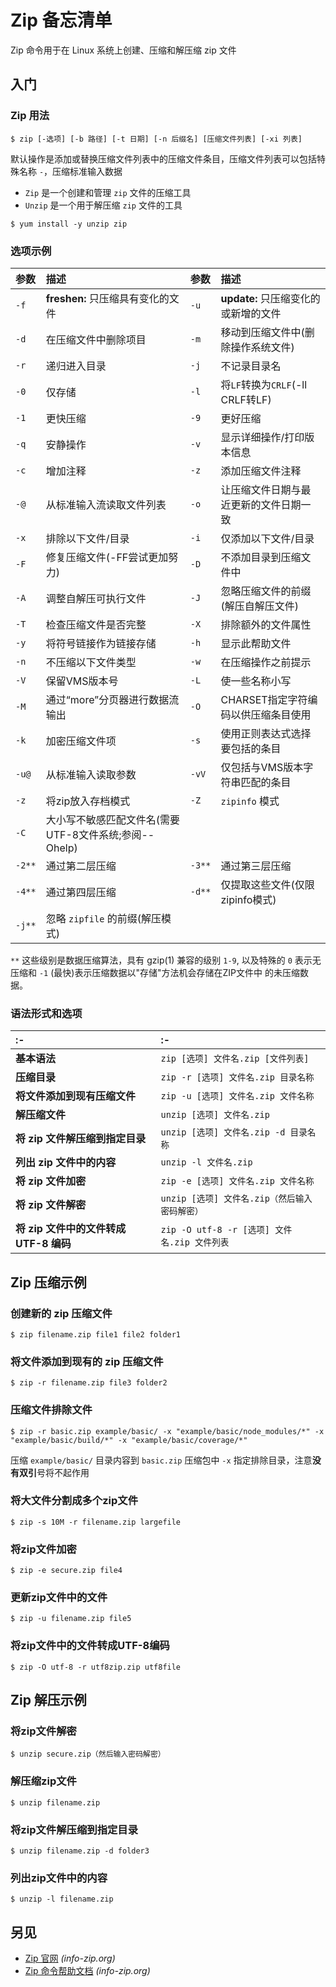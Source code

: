 Zip 备忘清单
====

Zip 命令用于在 Linux 系统上创建、压缩和解压缩 zip 文件

入门
----

### Zip 用法

```shell
$ zip [-选项] [-b 路径] [-t 日期] [-n 后缀名] [压缩文件列表] [-xi 列表]
```
<!--rehype:className=wrap-text-->

默认操作是添加或替换压缩文件列表中的压缩文件条目，压缩文件列表可以包括特殊名称 `-`，压缩标准输入数据

- `Zip` 是一个创建和管理 `zip` 文件的压缩工具
- `Unzip` 是一个用于解压缩 `zip` 文件的工具

```shell
$ yum install -y unzip zip
```

### 选项示例
<!--rehype:wrap-class=col-span-2 row-span-2-->

参数 | 描述  | 参数 | 描述
:--- | :--- | :--- | :---
`-f` | **freshen:** 只压缩具有变化的文件 | `-u` | **update:** 只压缩变化的或新增的文件
`-d` | 在压缩文件中删除项目 | `-m` | 移动到压缩文件中(删除操作系统文件)
`-r` | 递归进入目录   | `-j` | 不记录目录名
`-0` | 仅存储    | `-l` | 将`LF`转换为`CRLF`(-ll CRLF转LF)
`-1` | 更快压缩  | `-9`  | 更好压缩
`-q` | 安静操作  | `-v` | 显示详细操作/打印版本信息
`-c` | 增加注释   | `-z`  | 添加压缩文件注释
`-@` | 从标准输入流读取文件列表  | `-o` | 让压缩文件日期与最近更新的文件日期一致
`-x` | 排除以下文件/目录  | `-i` | 仅添加以下文件/目录
`-F` | 修复压缩文件(-FF尝试更加努力) | `-D` | 不添加目录到压缩文件中
`-A` | 调整自解压可执行文件   | `-J` | 忽略压缩文件的前缀(解压自解压文件)
`-T` | 检查压缩文件是否完整  | `-X`  | 排除额外的文件属性
`-y` | 将符号链接作为链接存储 | `-h` | 显示此帮助文件
`-n` | 不压缩以下文件类型   | `-w`  | 在压缩操作之前提示
`-V` | 保留VMS版本号     | `-L` | 使一些名称小写
`-M` | 通过“more”分页器进行数据流输出 | `-O` | CHARSET指定字符编码以供压缩条目使用
`-k`  | 加密压缩文件项     | `-s`  | 使用正则表达式选择要包括的条目
`-u@` | 从标准输入读取参数 | `-vV` | 仅包括与VMS版本字符串匹配的条目
`-z`   | 将zip放入存档模式    | `-Z`  | `zipinfo` 模式
`-C`   | 大小写不敏感匹配文件名(需要UTF-8文件系统;参阅--Ohelp) | &nbsp; | &nbsp;
`-2**` | 通过第二层压缩  | `-3**` | 通过第三层压缩
`-4**` | 通过第四层压缩  | `-d**` | 仅提取这些文件(仅限zipinfo模式)
`-j**` | 忽略 `zipfile` 的前缀(解压模式) | &nbsp; | &nbsp;

`**` 这些级别是数据压缩算法，具有 gzip(1) 兼容的级别 `1-9`, 以及特殊的 `0` 表示无压缩和 `-1` (最快)表示压缩数据以"存储"方法机会存储在ZIP文件中 的未压缩数据。

### 语法形式和选项

:- | :-
:- | :-
**基本语法** | `zip [选项] 文件名.zip [文件列表]`
**压缩目录** | `zip -r [选项] 文件名.zip 目录名称`
**将文件添加到现有压缩文件** | `zip -u [选项] 文件名.zip 文件名称`
**解压缩文件** | `unzip [选项] 文件名.zip`
**将 zip 文件解压缩到指定目录** | `unzip [选项] 文件名.zip -d 目录名称`
**列出 zip 文件中的内容** | `unzip -l 文件名.zip`
**将 zip 文件加密** | `zip -e [选项] 文件名.zip 文件名称`
**将 zip 文件解密** | `unzip [选项] 文件名.zip（然后输入密码解密）`
**将 zip 文件中的文件转成 UTF-8 编码** | `zip -O utf-8 -r [选项] 文件名.zip 文件列表`
<!--rehype:className=style-list-arrow-->

Zip 压缩示例
--------

### 创建新的 zip 压缩文件

```shell
$ zip filename.zip file1 file2 folder1
```

### 将文件添加到现有的 zip 压缩文件

```shell
$ zip -r filename.zip file3 folder2
```

### 压缩文件排除文件
<!--rehype:wrap-class=row-span-2-->

```shell
$ zip -r basic.zip example/basic/ -x "example/basic/node_modules/*" -x "example/basic/build/*" -x "example/basic/coverage/*"
```
<!--rehype:className=wrap-text-->

压缩 `example/basic/` 目录内容到 `basic.zip` 压缩包中 `-x` 指定排除目录，注意**没有双引**号将不起作用

### 将大文件分割成多个zip文件

```shell
$ zip -s 10M -r filename.zip largefile
```

### 将zip文件加密

```shell
$ zip -e secure.zip file4
```

### 更新zip文件中的文件

```shell
$ zip -u filename.zip file5
```

### 将zip文件中的文件转成UTF-8编码

```shell
$ zip -O utf-8 -r utf8zip.zip utf8file
```

Zip 解压示例
--------

### 将zip文件解密

```shell
$ unzip secure.zip（然后输入密码解密）
```

### 解压缩zip文件

```shell
$ unzip filename.zip
```

### 将zip文件解压缩到指定目录

```shell
$ unzip filename.zip -d folder3
```

### 列出zip文件中的内容

```shell
$ unzip -l filename.zip
```

另见
----

- [Zip 官网](https://www.info-zip.org/Zip.html) _(info-zip.org)_
- [Zip 命令帮助文档](https://jaywcjlove.github.io/linux-command/c/zip.html) _(info-zip.org)_
